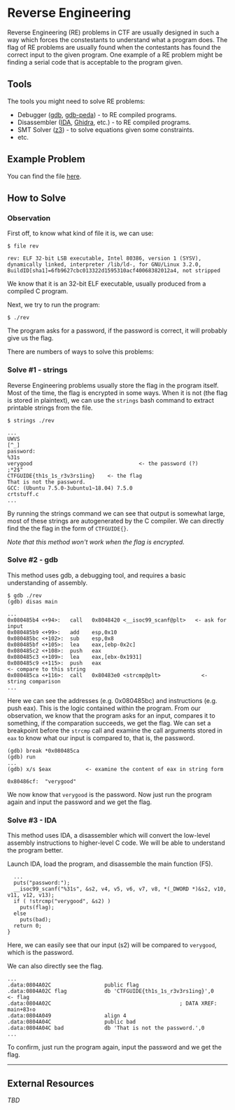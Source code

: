 # Reverse Engineering
Reverse Engineering (RE) problems in CTF are usually designed in such a way which forces the constestants to understand what a program does. The flag of RE problems are usually found when the contestants has found the correct input to the given program. One example of a RE problem might be finding a serial code that is acceptable to the program given.

## Tools
The tools you might need to solve RE problems:
- Debugger ([gdb](http://www.gdbtutorial.com/tutorial/how-install-gdb), [gdb-peda](https://github.com/longld/peda)) - to RE compiled programs.
- Disassembler ([IDA](https://www.hex-rays.com/products/ida/), [Ghidra](https://ghidra-sre.org/), etc.) - to RE compiled programs.
- SMT Solver ([z3](https://github.com/Z3Prover/z3)) - to solve equations given some constraints.
- etc.

## Example Problem
You can find the file [here](./example/rev).

## How to Solve

### Observation

First off, to know what kind of file it is, we can use:
```
$ file rev
```
```
rev: ELF 32-bit LSB executable, Intel 80386, version 1 (SYSV), dynamically linked, interpreter /lib/ld-, for GNU/Linux 3.2.0, BuildID[sha1]=6fb9627cbc013322d1595310acf40068382012a4, not stripped
```

We know that it is an 32-bit ELF executable, usually produced from a compiled C program.

Next, we try to run the program:
```
$ ./rev
```
The program asks for a password, if the password is correct, it will probably give us the flag.

There are numbers of ways to solve this problems:

### Solve #1 - strings

Reverse Engineering problems usually store the flag in the program itself. Most of the time, the flag is encrypted in some ways. When it is not (the flag is stored in plaintext), we can use the `strings` bash command to extract printable strings from the file.
```
$ strings ./rev
```
```
...
UWVS
[^_]
password:
%31s
verygood 						          <- the password (?)
;*2$"
CTFGUIDE{th1s_1s_r3v3rs1ing} 	<- the flag
That is not the password.
GCC: (Ubuntu 7.5.0-3ubuntu1~18.04) 7.5.0
crtstuff.c
...
```
By running the strings command we can see that output is somewhat large, most of these strings are autogenerated by the C compiler. We can directly find the the flag in the form of `CTFGUIDE{}`.

*Note that this method won't work when the flag is encrypted.*

### Solve #2 - gdb

This method uses gdb, a debugging tool, and requires a basic understanding of assembly.
```
$ gdb ./rev
(gdb) disas main
```
```
...
0x080485b4 <+94>:	call   0x8048420 <__isoc99_scanf@plt>   <- ask for input
0x080485b9 <+99>:	add    esp,0x10
0x080485bc <+102>:	sub    esp,0x8
0x080485bf <+105>:	lea    eax,[ebp-0x2c]
0x080485c2 <+108>:	push   eax
0x080485c3 <+109>:	lea    eax,[ebx-0x1931]
0x080485c9 <+115>:	push   eax 								            <- compare to this string
0x080485ca <+116>:	call   0x80483e0 <strcmp@plt> 			  <- string comparison
...
```
Here we can see the addresses (e.g. 0x080485bc) and instructions (e.g. push eax). This is the logic contained within the program. From our observation, we know that the program asks for an input, compares it to something, if the comparation succeeds, we get the flag. We can set a breakpoint before the `strcmp`	call and examine the call arguments stored in `eax` to know what our input is compared to, that is, the password.
```
(gdb) break *0x080485ca
(gdb) run
...
(gdb) x/s $eax 			 <- examine the content of eax in string form
```
```
0x80486cf:	"verygood"
```
We now know that `verygood` is the password. Now just run the program again and input the password and we get the flag.

### Solve #3 - IDA

This method uses IDA, a disassembler which will convert the low-level assembly instructions to higher-level C code. We will be able to understand the program better.

Launch IDA, load the program, and disassemble the main function (F5).
```
  ...
  puts("password:");
  __isoc99_scanf("%31s", &s2, v4, v5, v6, v7, v8, *(_DWORD *)&s2, v10, v11, v12, v13);
  if ( !strcmp("verygood", &s2) )
    puts(flag);
  else
    puts(bad);
  return 0;
}
```
Here, we can easily see that our input (s2) will be compared to `verygood`, which is the password.

We can also directly see the flag.
```
...
.data:0804A02C                 public flag
.data:0804A02C flag            db 'CTFGUIDE{th1s_1s_r3v3rs1ing}',0 					<- flag
.data:0804A02C                                         ; DATA XREF: main+83↑o
.data:0804A049                 align 4
.data:0804A04C                 public bad
.data:0804A04C bad             db 'That is not the password.',0
...
```

To confirm, just run the program again, input the password and we get the flag.


---

## External Resources
*TBD*
